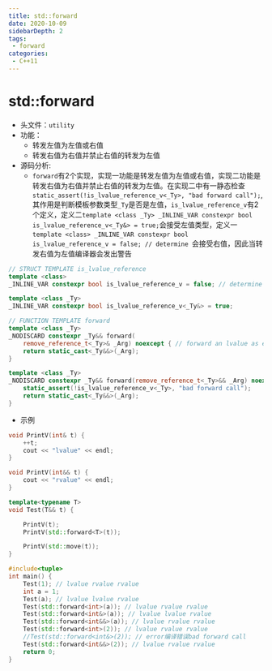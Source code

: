 ```yaml
---
title: std::forward
date: 2020-10-09
sidebarDepth: 2
tags:
 - forward
categories:
 - C++11
---
```


# std::forward
- 头文件：`utility`
- 功能：
  - 转发左值为左值或右值
  - 转发右值为右值并禁止右值的转发为左值
- 源码分析:
  - `forward`有2个实现，实现一功能是转发左值为左值或右值，实现二功能是转发右值为右值并禁止右值的转发为左值。在实现二中有一静态检查`static_assert(!is_lvalue_reference_v<_Ty>, "bad forward call");`,其作用是判断模板参数类型`_Ty`是否是左值，`is_lvalue_reference_v`有2个定义，定义二`template <class _Ty> _INLINE_VAR constexpr bool is_lvalue_reference_v<_Ty&> = true;`会接受左值类型，定义一`template <class> _INLINE_VAR constexpr bool is_lvalue_reference_v = false; // determine `会接受右值，因此当转发右值为左值编译器会发出警告
```cpp
// STRUCT TEMPLATE is_lvalue_reference
template <class>
_INLINE_VAR constexpr bool is_lvalue_reference_v = false; // determine whether type argument is an lvalue reference

template <class _Ty>
_INLINE_VAR constexpr bool is_lvalue_reference_v<_Ty&> = true;

// FUNCTION TEMPLATE forward
template <class _Ty>
_NODISCARD constexpr _Ty&& forward(
    remove_reference_t<_Ty>& _Arg) noexcept { // forward an lvalue as either an lvalue or an rvalue
    return static_cast<_Ty&&>(_Arg);
}

template <class _Ty>
_NODISCARD constexpr _Ty&& forward(remove_reference_t<_Ty>&& _Arg) noexcept { // forward an rvalue as an rvalue
    static_assert(!is_lvalue_reference_v<_Ty>, "bad forward call");
    return static_cast<_Ty&&>(_Arg);
}
```
- 示例
```cpp
void PrintV(int& t) {
    ++t;
    cout << "lvalue" << endl;
}

void PrintV(int&& t) {
    cout << "rvalue" << endl;
}

template<typename T>
void Test(T&& t) {

    PrintV(t);
    PrintV(std::forward<T>(t));

    PrintV(std::move(t));
}

#include<tuple>
int main() {
    Test(1); // lvalue rvalue rvalue
    int a = 1;
    Test(a); // lvalue lvalue rvalue
    Test(std::forward<int>(a)); // lvalue rvalue rvalue
    Test(std::forward<int&>(a)); // lvalue lvalue rvalue
    Test(std::forward<int&&>(a)); // lvalue rvalue rvalue
    Test(std::forward<int>(2)); // lvalue rvalue rvalue
    //Test(std::forward<int&>(2)); // error编译错误bad forward call
    Test(std::forward<int&&>(2)); // lvalue rvalue rvalue    
    return 0;
}
```